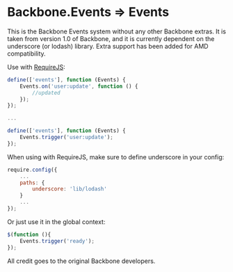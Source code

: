 # Backbone.Events => Events

This is the Backbone Events system without any other Backbone extras. It is taken from version 1.0 of Backbone, and it is currently dependent on the underscore (or lodash) library. Extra support has been added for AMD compatibility.

Use with [RequireJS](http://requirejs.org/):

```javascript
define(['events'], function (Events) {
	Events.on('user:update', function () {
        //updated
    });
});

...

define(['events'], function (Events) {
    Events.trigger('user:update');
});
```

When using with RequireJS, make sure to define underscore in your config:

```javascript
require.config({
    ...
    paths: {
        underscore: 'lib/lodash'
    }
    ...
});
```

Or just use it in the global context:

```javascript
$(function (){
    Events.trigger('ready');
});
```

All credit goes to the original Backbone developers.
